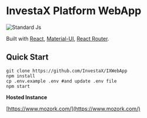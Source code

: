 # InvestaX Platform WebApp

![Standard Js](https://cdn.rawgit.com/feross/standard/master/badge.svg)

Built with [React](https://facebook.github.io/react/), [Material-UI](https://material-ui.com), [React Router](https://reacttraining.com/react-router/).

## Quick Start

```
git clone https://github.com/InvestaX/IXWebApp
npm install
cp .env.example .env #and update .env file
npm start
```

**Hosted Instance**

[https://www.mozork.com/](https://www.mozork.com/)

